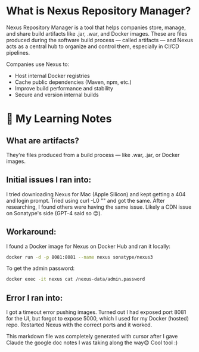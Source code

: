 # What is Nexus Repository Manager?
Nexus Repository Manager is a tool that helps companies store, manage, and share build artifacts like .jar, .war, and Docker images. These are files produced during the software build process — called artifacts — and Nexus acts as a central hub to organize and control them, especially in CI/CD pipelines.

Companies use Nexus to:

* Host internal Docker registries
* Cache public dependencies (Maven, npm, etc.)
* Improve build performance and stability
* Secure and version internal builds

# 🧠 My Learning Notes

## What are artifacts?
They're files produced from a build process — like .war, .jar, or Docker images.

## Initial issues I ran into:
I tried downloading Nexus for Mac (Apple Silicon) and kept getting a 404 and login prompt. Tried using curl -L0 "<link>" and got the same. After researching, I found others were having the same issue. Likely a CDN issue on Sonatype's side (GPT-4 said so 😊).

## Workaround:
I found a Docker image for Nexus on Docker Hub and ran it locally:

```bash
docker run -d -p 8081:8081 --name nexus sonatype/nexus3
```

To get the admin password:

```bash
docker exec -it nexus cat /nexus-data/admin.password
```

## Error I ran into:
I got a timeout error pushing images. Turned out I had exposed port 8081 for the UI, but forgot to expose 5000, which I used for my Docker (hosted) repo. Restarted Nexus with the correct ports and it worked. 


This markdown file was completely generated with cursor after I gave Claude the google doc notes I was taking along the way😊
Cool tool :)
